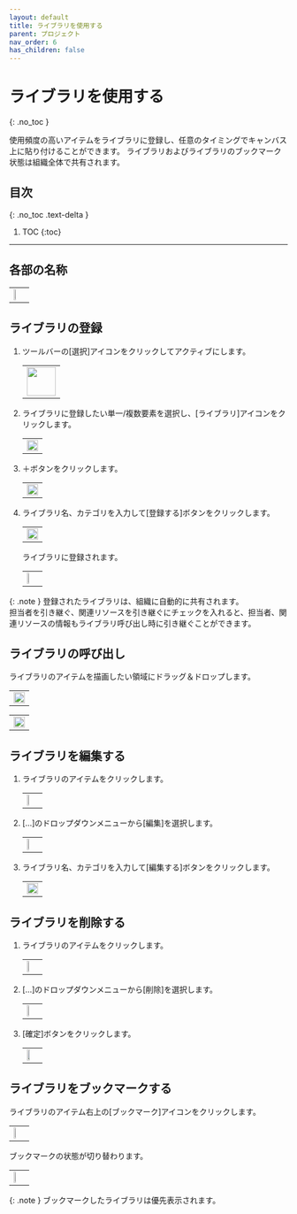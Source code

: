 ```yaml
---
layout: default
title: ライブラリを使用する
parent: プロジェクト
nav_order: 6
has_children: false
---
```


# ライブラリを使用する
{: .no_toc }

使用頻度の高いアイテムをライブラリに登録し、任意のタイミングでキャンバス上に貼り付けることができます。
ライブラリおよびライブラリのブックマーク状態は組織全体で共有されます。

## 目次
{: .no_toc .text-delta }

1. TOC
{:toc}

---

## 各部の名称

   <table><tr><td>
   <img src="/assets/images/sidebar-library.png" width="40%">
   </td></tr></table>

## ライブラリの登録

1. ツールバーの[選択]アイコンをクリックしてアクティブにします。

   <table><tr><td>
   <img src="/assets/images/activetool-selection.png" width="52px">
   </td></tr></table>

2. ライブラリに登録したい単一/複数要素を選択し、[ライブラリ]アイコンをクリックします。

   <table><tr><td>
   <img src="/assets/images/projects/library/1.png" width="100%">
   </td></tr></table>

3. ＋ボタンをクリックします。

   <table><tr><td>
   <img src="/assets/images/projects/library/2.png" width="100%">
   </td></tr></table>

4. ライブラリ名、カテゴリを入力して[登録する]ボタンをクリックします。

   <table><tr><td>
   <img src="/assets/images/projects/library/3.png" width="100%">
   </td></tr></table>

   ライブラリに登録されます。  

   <table><tr><td>
   <img src="/assets/images/projects/library/4.png" width="30%">
   </td></tr></table>

{: .note }
登録されたライブラリは、組織に自動的に共有されます。  
担当者を引き継ぐ、関連リソースを引き継ぐにチェックを入れると、担当者、関連リソースの情報もライブラリ呼び出し時に引き継ぐことができます。

## ライブラリの呼び出し

ライブラリのアイテムを描画したい領域にドラッグ＆ドロップします。

   <table><tr><td>
   <img src="/assets/images/projects/library/5.png" width="100%">
   </td></tr></table>

   <table><tr><td>
   <img src="/assets/images/projects/library/6.png" width="100%">
   </td></tr></table>

## ライブラリを編集する

1. ライブラリのアイテムをクリックします。

   <table><tr><td>
   <img src="/assets/images/projects/library/7.png" width="30%">
   </td></tr></table>

2. [...]のドロップダウンメニューから[編集]を選択します。

   <table><tr><td>
   <img src="/assets/images/projects/library/8.png" width="30%">
   </td></tr></table>

3. ライブラリ名、カテゴリを入力して[編集する]ボタンをクリックします。

   <table><tr><td>
   <img src="/assets/images/projects/library/9.png" width="100%">
   </td></tr></table>

## ライブラリを削除する

1. ライブラリのアイテムをクリックします。

   <table><tr><td>
   <img src="/assets/images/projects/library/10.png" width="30%">
   </td></tr></table>

2. [...]のドロップダウンメニューから[削除]を選択します。

   <table><tr><td>
   <img src="/assets/images/projects/library/11.png" width="30%">
   </td></tr></table>

3. [確定]ボタンをクリックします。

   <table><tr><td>
   <img src="/assets/images/projects/library/12.png" width="50%">
   </td></tr></table>

## ライブラリをブックマークする

ライブラリのアイテム右上の[ブックマーク]アイコンをクリックします。
<table><tr><td>
<img src="/assets/images/projects/library/13.png" width="25%">
</td></tr></table>

ブックマークの状態が切り替わります。
<table><tr><td>
<img src="/assets/images/projects/library/14.png" width="25%">
</td></tr></table>

{: .note }
ブックマークしたライブラリは優先表示されます。
